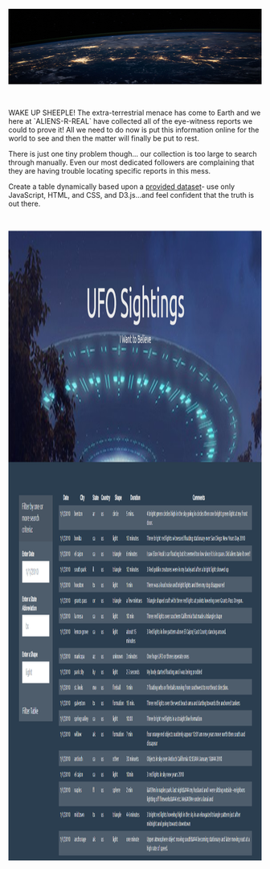 <p align="center"><img width="100%" height="150" src="static/images/nasa.jpg"></p>
<br>            

<p>
WAKE UP SHEEPLE! The extra-terrestrial menace has come to Earth and we here at `ALIENS-R-REAL` have collected all of the eye-witness reports we could to prove it! 
All we need to do now is put this information online for the world to see and then the matter will finally be put to rest.

There is just one tiny problem though... our collection is too large to search through manually. Even our most dedicated followers are complaining that they
are having trouble locating specific reports in this mess.

Create a table dynamically based upon a [provided dataset](StarterCode/static/js/data.js)- use only JavaScript, HTML, and CSS, and D3.js...and feel confident that the truth is out there.</p><br>

<p align="center"><img width="1362" height="1254" src="static/images/pageview.png"></p>
